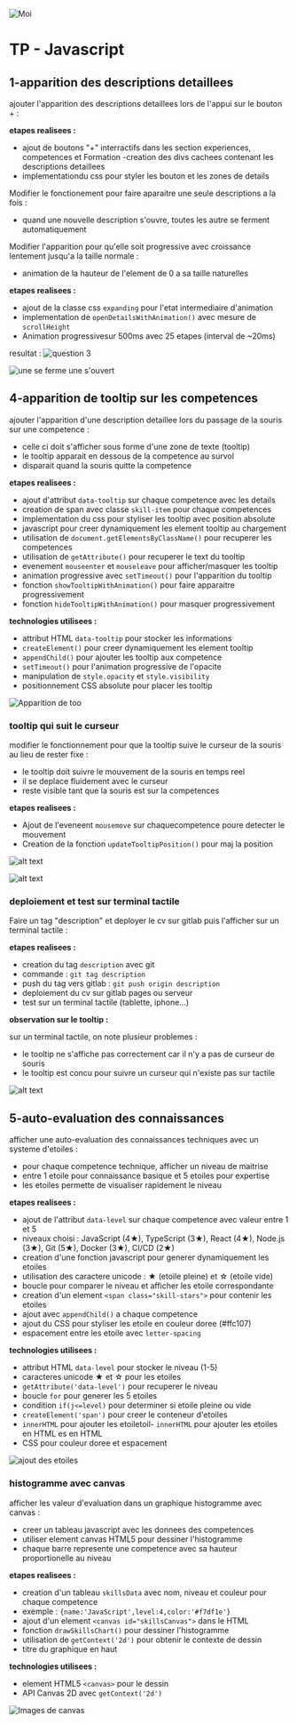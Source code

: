 ![Moi](image/tp.png "Mouaad ELHANSALI")

# TP - Javascript 

## 1-apparition des descriptions detaillees 

ajouter l'apparition des descriptions detaillees lors de l'appui sur le bouton + :

**etapes realisees :**

- ajout de boutons "+" interractifs dans les section experiences, competences et Formation
-creation des divs cachees contenant les descriptions detaillees 
- implementationdu  css pour styler les bouton et les zones de details


Modifier le fonctionement pour faire aparaitre une seule descriptions a la fois :

- quand une nouvelle description s'ouvre, toutes les autre se ferment automatiquement


Modifier l'apparition pour qu'elle soit progressive avec croissance lentement jusqu'a la taille normale :
- animation de la hauteur de l'element de 0 a sa taille naturelles

**etapes realisees :**

- ajout de la classe css `expanding` pour l'etat intermediaire d'animation
- implementation de `openDetailsWithAnimation()` avec mesure de `scrollHeight`
- Animation progressivesur 500ms avec 25 etapes (interval de ~20ms)  


resultat : 
![question 3](image.png)

![une se ferme une s'ouvert](image-1.png)


## 4-apparition de tooltip sur les competences

ajouter l'apparition d'une description detaillee lors du passage de la souris sur une competence :

- celle ci doit s'afficher sous forme d'une zone de texte (tooltip)
- le tooltip apparait en dessous de la competence au survol
- disparait quand la souris quitte la competence

**etapes realisees :**

- ajout d'attribut `data-tooltip` sur chaque competence avec les details
- creation de span avec classe `skill-item` pour chaque competences
- implementation du css pour styliser les tooltip avec position absolute
- javascript pour creer dynamiquement les element tooltip au chargement
- utilisation de `document.getElementsByClassName()` pour recuperer les competences
- utilisation de `getAttribute()` pour recuperer le text du tooltip
- evenement `mouseenter` et `mouseleave` pour afficher/masquer les tooltip
- animation progressive avec `setTimeout()` pour l'apparition du tooltip
- fonction `showTooltipWithAnimation()` pour faire apparaitre progressivement
- fonction `hideTooltipWithAnimation()` pour masquer progressivement

**technologies utilisees :**

- attribut HTML `data-tooltip` pour stocker les informations
- `createElement()` pour creer dynamiquement les element tooltip
- `appendChild()` pour ajouter les tooltip aux competence
- `setTimeout()` pour l'animation progressive de l'opacite
- manipulation de `style.opacity` et `style.visibility`
- positionnement CSS absolute pour placer les tooltip

![Apparition de too](image-2.png)

### tooltip qui suit le curseur

modifier le fonctionnement pour que la tooltip suive le curseur de la souris au lieu de rester fixe :

- le tooltip doit suivre le mouvement de la souris en temps reel
- il se deplace fluidement avec le curseur
- reste visible tant que la souris est sur la competences

**etapes realisees :**

- Ajout de l'eveneent `mousemove` sur chaquecompetence poure detecter le mouvement
- Creation de la fonction `updateTooltipPosition()` pour maj la position

![alt text](<Screenshot From 2025-10-16 08-52-02.png>)

![alt text](<Screenshot From 2025-10-16 08-52-07.png>)

### deploiement et test sur terminal tactile

Faire un tag "description" et deployer le cv sur gitlab puis l'afficher sur un terminal tactile :

**etapes realisees :**

- creation du tag `description` avec git
- commande : `git tag description`
- push du tag vers gitlab : `git push origin description`
- deploiement du cv sur gitlab pages ou serveur
- test sur un terminal tactile (tablette, iphone...)

**observation sur le tooltip :**

sur un terminal tactile, on note plusieur problemes :

- le tooltip ne s'affiche pas correctement car il n'y a pas de curseur de souris
- le tooltip est concu pour suivre un curseur qui n'existe pas sur tactile

![alt text](image-3.png)

## 5-auto-evaluation des connaissances

afficher une auto-evaluation des connaissances techniques avec un systeme d'etoiles :

- pour chaque competence technique, afficher un niveau de maitrise
- entre 1 etoile pour connaissance basique et 5 etoiles pour expertise
- les etoiles permette de visualiser rapidement le niveau

**etapes realisees :**

- ajout de l'attribut `data-level` sur chaque competence avec valeur entre 1 et 5
- niveaux choisi : JavaScript (4★), TypeScript (3★), React (4★), Node.js (3★), Git (5★), Docker (3★), CI/CD (2★)
- creation d'une fonction javascript pour generer dynamiquement les etoiles
- utilisation des caractere unicode : ★ (etoile pleine) et ☆ (etoile vide)
- boucle pour comparer le niveau et afficher les etoile correspondante
- creation d'un element `<span class="skill-stars">` pour contenir les etoiles
- ajout avec `appendChild()` a chaque competence
- ajout du CSS pour styliser les etoile en couleur doree (#ffc107)
- espacement entre les etoile avec `letter-spacing`

**technologies utilisees :**

- attribut HTML `data-level` pour stocker le niveau (1-5)
- caracteres unicode ★ et ☆ pour les etoiles
- `getAttribute('data-level')` pour recuperer le niveau
- boucle `for` pour generer les 5 etoiles
- condition `if(j<=level)` pour determiner si etoile pleine ou vide
- `createElement('span')` pour creer le conteneur d'etoiles
- `innerHTML` pour ajouter les etoiletoil- `innerHTML` pour ajouter les etoiles en HTML
es en HTML
- CSS pour couleur doree et espacement

![ajout des etoiles](image-4.png)

### histogramme avec canvas

afficher les valeur d'evaluation dans un graphique histogramme avec canvas :

- creer un tableau javascript avec les donnees des competences
- utiliser element canvas HTML5 pour dessiner l'histogramme
- chaque barre represente une competence avec sa hauteur proportionelle au niveau

**etapes realisees :**

- creation d'un tableau `skillsData` avec nom, niveau et couleur pour chaque competence
- exemple : `{name:'JavaScript',level:4,color:'#f7df1e'}`
- ajout d'un element `<canvas id="skillsCanvas">` dans le HTML
- fonction `drawSkillsChart()` pour dessiner l'histogramme
- utilisation de `getContext('2d')` pour obtenir le contexte de dessin
- titre du graphique en haut

**technologies utilisees :**

- element HTML5 `<canvas>` pour le dessin
- API Canvas 2D avec `getContext('2d')`


![Images de canvas](image-5.png)

